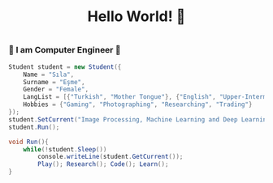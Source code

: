 <div>
<h1 align="center">Hello World! 👋</h1>
</div>  

#   
### <div>🚀 I am Computer Engineer 🚀</div>  
```csharp
Student student = new Student({
	Name = "Sıla",
	Surname = "Eşme",
	Gender = "Female",
	LangList = [{"Turkish", "Mother Tongue"}, {"English", "Upper-Intermediate"}],
	Hobbies = {"Gaming", "Photographing", "Researching", "Trading"}
});
student.SetCurrent("Image Processing, Machine Learning and Deep Learning with Python");
student.Run();

void Run(){
	while(!student.Sleep())
		console.writeLine(student.GetCurrent());
		Play(); Research(); Code(); Learn();
}
```  
  

<br/>  

</td></tr></table>  
